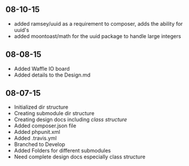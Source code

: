 08-10-15
---
- added ramsey/uuid as a requirement to composer, adds the ability for uuid's
- added moontoast/math for the uuid package to handle large integers

08-08-15
---
- Added Waffle IO board
- Added details to the Design.md

08-07-15
----
- Initialized dir structure
- Creating submodule dir structure
- Creating design docs including *class structure*
- Added composer.json file
- Added phpunit.xml
- Added .travis.yml
- Branched to Develop
- Added Folders for different submodules
- Need complete design docs especially class structure
